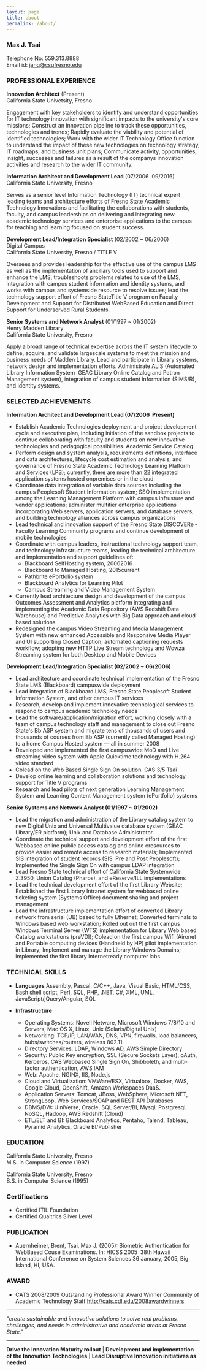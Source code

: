 ```yaml
---
layout: page
title: about
permalink: /about/
---
```


### Max J. Tsai 
Telephone No: 559.313.8888  
Email id: [janq@csufresno.edu](janq@csufresno.edu) 

### PROFESSIONAL EXPERIENCE

**Innovation Architect** (Present)  
California State Univetsity, Fresno

Engagement with key stakeholders to identify and understand opportunities for IT technology innovation with significant impacts to the university's core missions; Construct an innovation pipeline to track these opportunities, technologies and trends; Rapidly evaluate the viability and potential of identified technologies; Work with the wider IT Technology Office function to understand the impact of these new technologies on technology strategy, IT roadmaps, and business unit plans; Communicate activity, opportunities, insight, successes and failures as a result of the companys innovation activities and research to the wider IT community.
  
**Information Architect and Development Lead** (07/2006 ­ 09/2016)  
California State University, Fresno  

Serves as a senior level Information Technology (IT) technical expert leading teams and architecture efforts of Fresno State Academic Technology Innovations and facilitating the collaborations with students, faculty, and campus leaderships on delivering and integrating new academic technology services and enterprise applications to the campus for teaching and learning focused on student success.
 
**Development Lead/Integration Specialist** (02/2002 ~ 06/2006)  
Digital Campus  
California State University, Fresno / TITLE V   

Oversees and provides leadership for the effective use of the campus LMS as well as the implementation of ancillary tools used to support and enhance the LMS, troubleshoots problems related to use of the LMS, integration with campus student information and identity systems, and works with campus and system­side resource to resolve issues; lead the technology support effort of Fresno State­Title V program on Faculty Development and Support for Distributed Web­Based Education and Direct Support for Underserved Rural Students.

**Senior Systems and Network Analyst** (01/1997 ~ 01/2002)  
Henry Madden Library  
California State University, Fresno  

Apply a broad range of technical expertise across the IT system lifecycle to define, acquire, and validate large­scale systems to meet the mission and business needs of Madden Library. Lead and participate in Library systems, network design and implementation efforts. Administrate ALIS (Automated Library Information System ­ GEAC Library Online Catalog and Patron Management system), integration of campus student information (SIMS/R), and Identity systems.


### SELECTED ACHIEVEMENTS  

**Information Architect and Development Lead (07/2006 ­ Present)**  

* Establish Academic Technologies deployment and project development cycle and executive plan, including initiation of the sandbox projects to continue collaborating with faculty and students on new innovative technologies and pedagogical possibilities. Academic Service Catalog.
* Perform design and system analysis, requirements definitions, interface and data architectures, lifecycle cost estimation and analysis, and governance of Fresno State Academic Technology­ Learning Platform and Services (LPS); currently, there are more than 22 integrated application systems hosted on­premises or in the cloud
* Coordinate data integration of variable data sources including the campus Peoplesoft Student Information system; SSO implementation among the Learning Management Platform with campus infrusture and vendor applications; administer multi­tier enterprise applications incorporating Web servers, application servers, and database servers; and building technology alliances across campus organizations
* Lead technical and innovation support of the Fresno State DISCOVERe ­ Faculty Learning Community programs and continue development of mobile technologies
* Coordinate with campus leaders, instructional technology support team, and technology infrastructure teams, leading the technical architecture and implementation and support guidelines of:
  * Blackboard Self­Hosting system, 2006­2016
  * Blackboard to Managed Hosting, 2015­current
  * Pathbrite ePortfolio system
  * Blackboard Analytics for Learning Pilot
  * Campus Streaming and Video Management System
* Currently lead architecture design and development of the campus Outcomes Assessment and Analytics platform integrating and implementing the Academic Data Repository (AWS Redshift Data Warehouse) and Predictive Analytics with Big Data approach and cloud based solutions
* Re­designed the campus Video Streaming and Media Management System with new enhanced Accessible and Responsive Media Player and UI supporting Closed Caption; automated captioning requests workflow; adopting new HTTP Live Stream technology and Wowza Streaming system for both Desktop and Mobile Devices

**Development Lead/Integration Specialist (02/2002 ~ 06/2006)**  

* Lead architecture and coordinate technical implementation of the Fresno State LMS (Blackboard) campus­wide deployment
* Lead integration of Blackboard LMS, Fresno State Peoplesoft Student Information System, and other campus IT services
* Research, develop and implement innovative technological services to respond to campus academic technology needs
* Lead the software/application/migration effort, working closely with a team of campus technology staff and management to close out Fresno State's Bb ASP system and migrate tens of thousands of users and thousands of courses from Bb ASP (currently called Managed Hosting) to a home Campus Hosted system — all in summer 2008
* Developed and implemented the first campus­wide MoD and Live streaming video system with Apple Quicktime technology with H.264 video standard
* Co­lead on the Web Based Single Sign On solution ­ CAS
 3/5 Tsai
* Develop online learning and collaboration solutions and technology support for Title V programs
* Research and lead pilots of next generation Learning Management System and Learning Content Management system (ePortfolio) systems

**Senior Systems and Network Analyst (01/1997 ~ 01/2002)**  
* Lead the migration and administration of the Library catalog system to new Digital Unix and Universal Multivalue database system (GEAC Library/ER platform); Unix and Database Administrator.
* Coordinate the technical support and development effort of the first Web­based online public access catalog and online e­resources to provide easier and remote access to research materials; Implemented SIS integration of student records (SIS ­ Pre and Post Peoplesoft); Implemented the Single Sign On with campus LDAP integration
* Lead Fresno State technical effort of California State Systemwide Z.3950, Union Catalog (Pharos), and eReserve/ILL implementations
* Lead the technical development effort of the first Library Website; Established the first Library Intranet system for web­based online ticketing system (Systems Office) document sharing and project management
* Lead the infrastructure implementation effort of converted Library network from serial (UB) based to fully Ethernet; Converted terminals to Windows based web workstation; Rolled out out the first campus Windows Terminal Server (WTS) implementation for Library Web based Catalog workstations (pre­VDI); Co­lead on the first campus Wifi (Aironet and Portable computing devices (Handheld by HP) pilot implementation in Library; Implement and manage the Library Windows Domains; implemented the first library internet­ready computer labs

### TECHNICAL SKILLS  

* **Languages**
Assembly, Pascal, C/C++, Java, Visual Basic, HTML/CSS, Bash shell script, Perl, SQL, PHP, .NET, C#, XML, UML, JavaScript/jQuery/Angular, SQL

* **Infrastructure**
  * Operating Systems: Novell Netware, Microsoft Windows 7/8/10 and Servers, Mac OS X, Linux, Unix (Solaris/Digital Unix)
  * Networking: TCP/IP, LAN/WAN, DNS, VPN, firewalls, load balancers, hubs/switches/routers, wireless 802.11.
  * Directory Services: LDAP, Windows AD, AWS Simple Directory
  * Security: Public Key encryption, SSL (Secure Sockets Layer), oAuth, Kerberos, CAS Web­based Single Sign On, Shibboleth, and multi­factor authentication, AWS IAM
  * Web: Apache, NGINX, IIS, Node.js    
  * Cloud and Virtualization: VMWare/ESX, Virtualbox, Docker, AWS, Google Cloud, OpenShift, Amazon Workspaces DaaS.
  * Application Servers: Tomcat, JBoss, WebSphere, Microsoft.NET, StrongLoop, Web Services/SOAP and REST API
    Databases
  * DBMS/DW: U niVerse, Oracle, SQL Server/BI, Mysql, Postgresql, NoSQL, Hadoop, AWS Redshift (Cloud)
  * ETL/ELT and BI: Blackboard Analytics, Pentaho, Talend, Tableau, Pyramid Analytics, Oracle BI/Publisher

### EDUCATION

California State University, Fresno  
M.S. in Computer Science (1997)  

California State University, Fresno  
B.S. in Computer Science (1995)  

### Certifications

* Certified ITIL Foundation
* Certified Qualtrics Silver Level

### PUBLICATION

* Auernheimer, Brent, Tsai, Max J. (2005): Biometric Authentication for Web­Based Couse Examinations. In: HICSS 2005 ­ 38th Hawaii International Conference on System Sciences 3­6 January, 2005, Big Island, HI, USA.

### AWARD  

* CATS 2008/2009 Outstanding Professional Award Winner Community of Academic Technology Staff http://cats.cdl.edu/2008­award­winners

---  

"_create sustainable and innovative solutions to solve real problems, challenges, and needs in administrative and academic areas at Fresno State._" 

---

**Drive the Innovation Maturity rollout** | **Development and implementation of the Innovation Technologies** | **Lead Disruptive Innovation initiatives as needed**